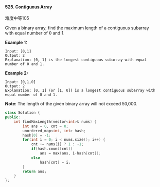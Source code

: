 #### [525. Contiguous Array](https://leetcode-cn.com/problems/contiguous-array/)

难度中等105

Given a binary array, find the maximum length of a contiguous subarray with equal number of 0 and 1.

**Example 1:**

```
Input: [0,1]
Output: 2
Explanation: [0, 1] is the longest contiguous subarray with equal number of 0 and 1.
```



**Example 2:**

```
Input: [0,1,0]
Output: 2
Explanation: [0, 1] (or [1, 0]) is a longest contiguous subarray with equal number of 0 and 1.
```



**Note:** The length of the given binary array will not exceed 50,000.

```cpp
class Solution {
public:
    int findMaxLength(vector<int>& nums) {
        int ans = 0, cnt = 0;
        unordered_map<int, int> hash;
        hash[0] = -1;
        for(int i = 0; i < nums.size(); i++) {
            cnt += nums[i] ? 1 : -1;
            if(hash.count(cnt))
                ans = max(ans, i-hash[cnt]);
            else
                hash[cnt] = i;
        }
        return ans;
    }
};
```

